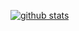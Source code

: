[![github stats](https://github-readme-stats.vercel.app/api?username=mohamadrido&include_all_commits=true&count_private=true&show_icons=true&line_height=20&title_color=FFFFFF&icon_color=FFFFFF&text_color=FFFFFF&bg_color=0D1117)](https://github.com/mohamadrido/github-readme-stats)
